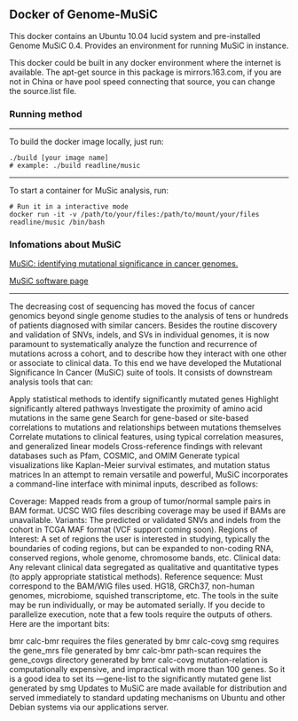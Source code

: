 ## Docker of Genome-MuSiC

This docker contains an Ubuntu 10.04 lucid system and pre-installed Genome MuSiC 0.4. Provides an environment for running MuSiC in instance.

This docker could be built in any docker environment where the internet is available. The apt-get source in this package is mirrors.163.com, if you are not in China or have pool speed connecting that source, you can change the source.list file.

### Running method
---

To build the docker image locally, just run:

```
./build [your image name]
# example: ./build readline/music
```

---

To start a container for MuSic analysis, run:
```
# Run it in a interactive mode
docker run -it -v /path/to/your/files:/path/to/mount/your/files readline/music /bin/bash
```


### Infomations about MuSiC

[MuSiC: identifying mutational significance in cancer genomes.](http://www.ncbi.nlm.nih.gov/pubmed/22759861)

[MuSiC software page](http://gmt.genome.wustl.edu/packages/genome-music/index.html)

---

The decreasing cost of sequencing has moved the focus of cancer genomics beyond single genome studies to the analysis of tens or hundreds of patients diagnosed with similar cancers. Besides the routine discovery and validation of SNVs, indels, and SVs in individual genomes, it is now paramount to systematically analyze the function and recurrence of mutations across a cohort, and to describe how they interact with one other or associate to clinical data. To this end we have developed the Mutational Significance In Cancer (MuSiC) suite of tools. It consists of downstream analysis tools that can:

Apply statistical methods to identify significantly mutated genes
Highlight significantly altered pathways
Investigate the proximity of amino acid mutations in the same gene
Search for gene-based or site-based correlations to mutations and relationships between mutations themselves
Correlate mutations to clinical features, using typical correlation measures, and generalized linear models
Cross-reference findings with relevant databases such as Pfam, COSMIC, and OMIM
Generate typical visualizations like Kaplan-Meier survival estimates, and mutation status matrices
In an attempt to remain versatile and powerful, MuSiC incorporates a command-line interface with minimal inputs, described as follows:

Coverage: Mapped reads from a group of tumor/normal sample pairs in BAM format. UCSC WIG files describing coverage may be used if BAMs are unavailable.
Variants: The predicted or validated SNVs and indels from the cohort in TCGA MAF format (VCF support coming soon).
Regions of Interest: A set of regions the user is interested in studying, typically the boundaries of coding regions, but can be expanded to non-coding RNA, conserved regions, whole genome, chromosome bands, etc.
Clinical data: Any relevant clinical data segregated as qualitative and quantitative types (to apply appropriate statistical methods).
Reference sequence: Must correspond to the BAM/WIG files used. HG18, GRCh37, non-human genomes, microbiome, squished transcriptome, etc.
The tools in the suite may be run individually, or may be automated serially. If you decide to parallelize execution, note that a few tools require the outputs of others. Here are the important bits:

bmr calc-bmr requires the files generated by bmr calc-covg
smg requires the gene_mrs file generated by bmr calc-bmr
path-scan requires the gene_covgs directory generated by bmr calc-covg
mutation-relation is computationally expensive, and impractical with more than 100 genes. So it is a good idea to set its —gene-list to the significantly mutated gene list generated by smg
Updates to MuSiC are made available for distribution and served immediately to standard updating mechanisms on Ubuntu and other Debian systems via our applications server.
